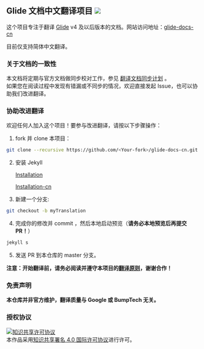 ## Glide 文档中文翻译项目  [![](https://img.shields.io/badge/最后同步时间-2018--07--09-brightgreen.svg)](https://github.com/Muyangmin/glide-docs-cn/issues/6)

这个项目专注于翻译 [Glide](https://github.com/bumptech/glide) v4 及以后版本的文档。网站访问地址：[glide-docs-cn](https://muyangmin.github.io/glide-docs-cn)

目前仅支持简体中文翻译。

### 关于文档的一致性
本文档将定期与官方文档做同步校对工作，参见 [翻译文档同步计划](https://github.com/Muyangmin/glide-docs-cn/issues/6) 。  
如果您在阅读过程中发现有错漏或不同步的情况，欢迎直接发起 Issue，也可以协助我们改进翻译。

### 协助改进翻译
欢迎任何人加入这个项目！要参与改进翻译，请按以下步骤操作：
1. fork 并 clone 本项目：
```bash
git clone --recursive https://github.com/<Your-fork>/glide-docs-cn.git
```
2. 安装 Jekyll

   [Installation](https://jekyllrb.com/docs/installation/)

   [Installation-cn](http://jekyllcn.com/docs/installation/)

3. 新建一个分支:
```bash
git checkout -b myTranslation
```
4. 完成你的修改并 commit ，然后本地启动预览（**请务必本地预览后再提交PR！**）
```bash
jekyll s
```
5. 发送 PR 到本仓库的 master 分支。

**注意：开始翻译前，请务必阅读并遵守本项目的[翻译原则](./PRINCIPLES.md)，谢谢合作！**

### 免责声明
**本仓库并非官方维护，翻译质量与 Google 或 BumpTech 无关。**

### 授权协议
<a rel="license" href="http://creativecommons.org/licenses/by/4.0/"><img alt="知识共享许可协议" style="border-width:0" src="https://i.creativecommons.org/l/by/4.0/88x31.png" /></a><br />本作品采用<a rel="license" href="http://creativecommons.org/licenses/by/4.0/">知识共享署名 4.0 国际许可协议</a>进行许可。